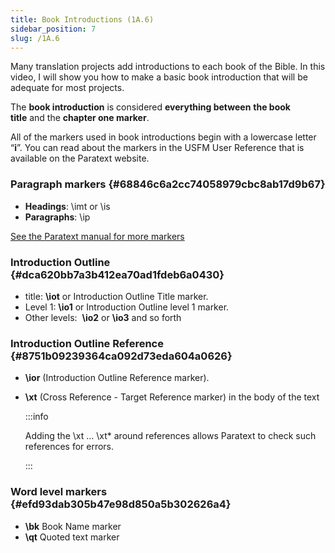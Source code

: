 ```yaml
---
title: Book Introductions (1A.6)
sidebar_position: 7
slug: /1A.6
---
```




Many translation projects add introductions to each book of the Bible. In this video, I will show you how to make a basic book introduction that will be adequate for most projects.


The **book introduction** is considered **everything between** **the book title** and the **chapter one marker**.


All of the markers used in book introductions begin with a lowercase letter “**i**”. You can read about the markers in the USFM User Reference that is available on the Paratext website.


### Paragraph markers {#68846c6a2cc74058979cbc8ab17d9b67}

- **Headings**: \imt or \is
- **Paragraphs**: \ip

[See the Paratext manual for more markers](https://sillsdev.github.io/paratext-manual/C.USFM)


### Introduction Outline {#dca620bb7a3b412ea70ad1fdeb6a0430}

- title: **\iot** or Introduction Outline Title marker.
- Level 1: **\io1** or Introduction Outline level 1 marker.
- Other levels:  **\io2** or **\io3** and so forth

### Introduction Outline Reference {#8751b09239364ca092d73eda604a0626}

- **\ior** (Introduction Outline Reference marker).
- **\xt** (Cross Reference - Target Reference marker) in the body of the text

	:::info
	
	Adding the \xt … \xt* around references allows Paratext to check such references for errors.
	
	:::
	



### Word level markers {#efd93dab305b47e98d850a5b302626a4}

- **\bk** Book Name marker
- **\qt** Quoted text marker
